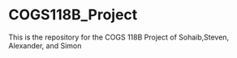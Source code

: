 # COGS118B_Project
This is the repository for the COGS 118B Project of Sohaib,Steven, Alexander, and Simon
